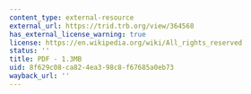 ```yaml
---
content_type: external-resource
external_url: https://trid.trb.org/view/364568
has_external_license_warning: true
license: https://en.wikipedia.org/wiki/All_rights_reserved
status: ''
title: PDF - 1.3MB
uid: 8f629c08-ca82-4ea3-98c8-f67685a0eb73
wayback_url: ''
---
```

